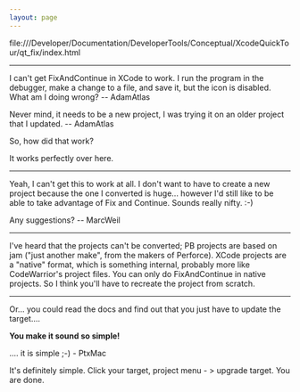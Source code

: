 ```yaml
---
layout: page
---
```




file:///Developer/Documentation/DeveloperTools/Conceptual/XcodeQuickTour/qt_fix/index.html

----

I can't get FixAndContinue in XCode to work. I run the program in the debugger, make a change to a file, and save it, but the icon is disabled. What am I doing wrong? -- AdamAtlas

Never mind, it needs to be a new project, I was trying it on an older project that I updated. -- AdamAtlas

So, how did that work?

It works perfectly over here.

----

Yeah, I can't get this to work at all. I don't want to have to create a new project because the one I converted is huge... however I'd still like to be able to take advantage of Fix and Continue. Sounds really nifty. :-)

Any suggestions? -- MarcWeil

----

I've heard that the projects can't be converted; PB projects are based on jam ("just another make", from the makers of Perforce). XCode projects are a "native" format, which is something internal, probably more like CodeWarrior's project files. You can only do FixAndContinue in native projects. So I think you'll have to recreate the project from scratch.

----

Or... you could read the docs and find out that you just have to update the target....

**You make it sound so simple!**

.... it is simple ;-)  - PtxMac

It's definitely simple. Click your target, project menu - > upgrade target. You are done.
